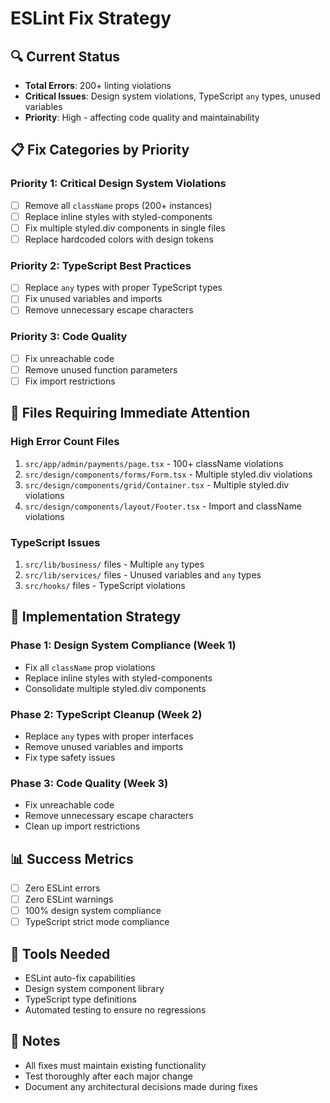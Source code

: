# ESLint Fix Strategy

## 🔍 **Current Status**
- **Total Errors**: 200+ linting violations
- **Critical Issues**: Design system violations, TypeScript `any` types, unused variables
- **Priority**: High - affecting code quality and maintainability

## 📋 **Fix Categories by Priority**

### **Priority 1: Critical Design System Violations**
- [ ] Remove all `className` props (200+ instances)
- [ ] Replace inline styles with styled-components
- [ ] Fix multiple styled.div components in single files
- [ ] Replace hardcoded colors with design tokens

### **Priority 2: TypeScript Best Practices**
- [ ] Replace `any` types with proper TypeScript types
- [ ] Fix unused variables and imports
- [ ] Remove unnecessary escape characters

### **Priority 3: Code Quality**
- [ ] Fix unreachable code
- [ ] Remove unused function parameters
- [ ] Fix import restrictions

## 🎯 **Files Requiring Immediate Attention**

### **High Error Count Files**
1. `src/app/admin/payments/page.tsx` - 100+ className violations
2. `src/design/components/forms/Form.tsx` - Multiple styled.div violations
3. `src/design/components/grid/Container.tsx` - Multiple styled.div violations
4. `src/design/components/layout/Footer.tsx` - Import and className violations

### **TypeScript Issues**
1. `src/lib/business/` files - Multiple `any` types
2. `src/lib/services/` files - Unused variables and `any` types
3. `src/hooks/` files - TypeScript violations

## 🚀 **Implementation Strategy**

### **Phase 1: Design System Compliance (Week 1)**
- Fix all `className` prop violations
- Replace inline styles with styled-components
- Consolidate multiple styled.div components

### **Phase 2: TypeScript Cleanup (Week 2)**
- Replace `any` types with proper interfaces
- Remove unused variables and imports
- Fix type safety issues

### **Phase 3: Code Quality (Week 3)**
- Fix unreachable code
- Remove unnecessary escape characters
- Clean up import restrictions

## 📊 **Success Metrics**
- [ ] Zero ESLint errors
- [ ] Zero ESLint warnings
- [ ] 100% design system compliance
- [ ] TypeScript strict mode compliance

## 🔧 **Tools Needed**
- ESLint auto-fix capabilities
- Design system component library
- TypeScript type definitions
- Automated testing to ensure no regressions

## 📝 **Notes**
- All fixes must maintain existing functionality
- Test thoroughly after each major change
- Document any architectural decisions made during fixes 